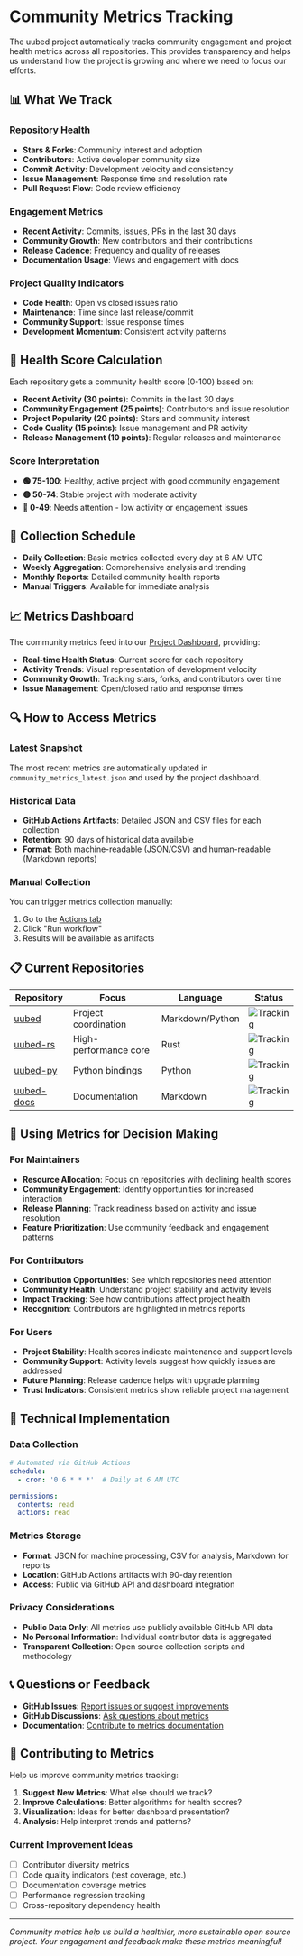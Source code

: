 # Community Metrics Tracking

The uubed project automatically tracks community engagement and project health metrics across all repositories. This provides transparency and helps us understand how the project is growing and where we need to focus our efforts.

## 📊 What We Track

### Repository Health
- **Stars & Forks**: Community interest and adoption
- **Contributors**: Active developer community size
- **Commit Activity**: Development velocity and consistency
- **Issue Management**: Response time and resolution rate
- **Pull Request Flow**: Code review efficiency

### Engagement Metrics
- **Recent Activity**: Commits, issues, PRs in the last 30 days
- **Community Growth**: New contributors and their contributions
- **Release Cadence**: Frequency and quality of releases
- **Documentation Usage**: Views and engagement with docs

### Project Quality Indicators
- **Code Health**: Open vs closed issues ratio
- **Maintenance**: Time since last release/commit
- **Community Support**: Issue response times
- **Development Momentum**: Consistent activity patterns

## 🎯 Health Score Calculation

Each repository gets a community health score (0-100) based on:

- **Recent Activity (30 points)**: Commits in the last 30 days
- **Community Engagement (25 points)**: Contributors and issue resolution
- **Project Popularity (20 points)**: Stars and community interest
- **Code Quality (15 points)**: Issue management and PR activity
- **Release Management (10 points)**: Regular releases and maintenance

### Score Interpretation
- **🟢 75-100**: Healthy, active project with good community engagement
- **🟡 50-74**: Stable project with moderate activity
- **🔴 0-49**: Needs attention - low activity or engagement issues

## 📅 Collection Schedule

- **Daily Collection**: Basic metrics collected every day at 6 AM UTC
- **Weekly Aggregation**: Comprehensive analysis and trending
- **Monthly Reports**: Detailed community health reports
- **Manual Triggers**: Available for immediate analysis

## 📈 Metrics Dashboard

The community metrics feed into our [Project Dashboard](./DASHBOARD.md), providing:

- **Real-time Health Status**: Current score for each repository
- **Activity Trends**: Visual representation of development velocity
- **Community Growth**: Tracking stars, forks, and contributors over time
- **Issue Management**: Open/closed ratio and response times

## 🔍 How to Access Metrics

### Latest Snapshot
The most recent metrics are automatically updated in `community_metrics_latest.json` and used by the project dashboard.

### Historical Data
- **GitHub Actions Artifacts**: Detailed JSON and CSV files for each collection
- **Retention**: 90 days of historical data available
- **Format**: Both machine-readable (JSON/CSV) and human-readable (Markdown reports)

### Manual Collection
You can trigger metrics collection manually:
1. Go to the [Actions tab](../../actions/workflows/community-metrics.yml)
2. Click "Run workflow"
3. Results will be available as artifacts

## 📋 Current Repositories

| Repository | Focus | Language | Status |
|------------|-------|----------|---------|
| [uubed](https://github.com/twardoch/uubed) | Project coordination | Markdown/Python | ![Tracking](https://img.shields.io/badge/tracking-active-green) |
| [uubed-rs](https://github.com/twardoch/uubed-rs) | High-performance core | Rust | ![Tracking](https://img.shields.io/badge/tracking-active-green) |
| [uubed-py](https://github.com/twardoch/uubed-py) | Python bindings | Python | ![Tracking](https://img.shields.io/badge/tracking-active-green) |
| [uubed-docs](https://github.com/twardoch/uubed-docs) | Documentation | Markdown | ![Tracking](https://img.shields.io/badge/tracking-active-green) |

## 🎯 Using Metrics for Decision Making

### For Maintainers
- **Resource Allocation**: Focus on repositories with declining health scores
- **Community Engagement**: Identify opportunities for increased interaction
- **Release Planning**: Track readiness based on activity and issue resolution
- **Feature Prioritization**: Use community feedback and engagement patterns

### For Contributors
- **Contribution Opportunities**: See which repositories need attention
- **Community Health**: Understand project stability and activity levels
- **Impact Tracking**: See how contributions affect project health
- **Recognition**: Contributors are highlighted in metrics reports

### For Users
- **Project Stability**: Health scores indicate maintenance and support levels
- **Community Support**: Activity levels suggest how quickly issues are addressed
- **Future Planning**: Release cadence helps with upgrade planning
- **Trust Indicators**: Consistent metrics show reliable project management

## 🔧 Technical Implementation

### Data Collection
```yaml
# Automated via GitHub Actions
schedule:
  - cron: '0 6 * * *'  # Daily at 6 AM UTC

permissions:
  contents: read
  actions: read
```

### Metrics Storage
- **Format**: JSON for machine processing, CSV for analysis, Markdown for reports
- **Location**: GitHub Actions artifacts with 90-day retention
- **Access**: Public via GitHub API and dashboard integration

### Privacy Considerations
- **Public Data Only**: All metrics use publicly available GitHub API data
- **No Personal Information**: Individual contributor data is aggregated
- **Transparent Collection**: Open source collection scripts and methodology

## 📞 Questions or Feedback

- **GitHub Issues**: [Report issues or suggest improvements](../../issues)
- **GitHub Discussions**: [Ask questions about metrics](../../discussions)
- **Documentation**: [Contribute to metrics documentation](../../pulls)

## 🤝 Contributing to Metrics

Help us improve community metrics tracking:

1. **Suggest New Metrics**: What else should we track?
2. **Improve Calculations**: Better algorithms for health scores?
3. **Visualization**: Ideas for better dashboard presentation?
4. **Analysis**: Help interpret trends and patterns?

### Current Improvement Ideas
- [ ] Contributor diversity metrics
- [ ] Code quality indicators (test coverage, etc.)
- [ ] Documentation coverage metrics
- [ ] Performance regression tracking
- [ ] Cross-repository dependency health

---

*Community metrics help us build a healthier, more sustainable open source project. Your engagement and feedback make these metrics meaningful!*